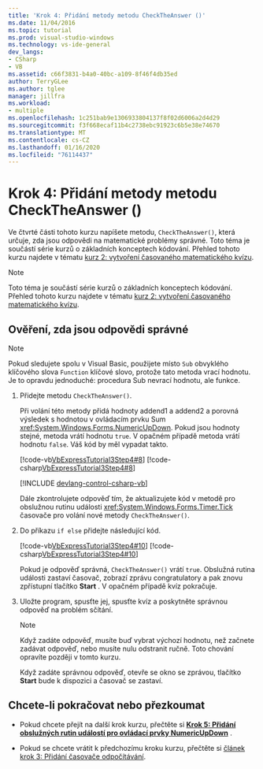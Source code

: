 ```yaml
---
title: 'Krok 4: Přidání metody metodu CheckTheAnswer ()'
ms.date: 11/04/2016
ms.topic: tutorial
ms.prod: visual-studio-windows
ms.technology: vs-ide-general
dev_langs:
- CSharp
- VB
ms.assetid: c66f3831-b4a0-40bc-a109-8f46f4db35ed
author: TerryGLee
ms.author: tglee
manager: jillfra
ms.workload:
- multiple
ms.openlocfilehash: 1c251bab9e1306933804137f8f02d6006a2d4d29
ms.sourcegitcommit: f3f668ecaf11b4c2738ebc91923c6b5e38e74670
ms.translationtype: MT
ms.contentlocale: cs-CZ
ms.lasthandoff: 01/16/2020
ms.locfileid: "76114437"
---
```

# <a name="step-4-add-the-checktheanswer-method"></a>Krok 4: Přidání metody metodu CheckTheAnswer ()

Ve čtvrté části tohoto kurzu napíšete metodu, `CheckTheAnswer()`, která určuje, zda jsou odpovědi na matematické problémy správné. Toto téma je součástí série kurzů o základních konceptech kódování. Přehled tohoto kurzu najdete v tématu [kurz 2: vytvoření časovaného matematického kvízu](../ide/tutorial-2-create-a-timed-math-quiz.md).

> [!NOTE]
> Toto téma je součástí série kurzů o základních konceptech kódování. Přehled tohoto kurzu najdete v tématu [kurz 2: vytvoření časovaného matematického kvízu](../ide/tutorial-2-create-a-timed-math-quiz.md).

## <a name="to-verify-whether-the-answers-are-correct"></a>Ověření, zda jsou odpovědi správné

> [!NOTE]
> Pokud sledujete spolu v Visual Basic, použijete místo `Sub` obvyklého klíčového slova `Function` klíčové slovo, protože tato metoda vrací hodnotu. Je to opravdu jednoduché: procedura Sub nevrací hodnotu, ale funkce.

1. Přidejte metodu `CheckTheAnswer()`.

     Při volání této metody přidá hodnoty addend1 a addend2 a porovná výsledek s hodnotou v ovládacím prvku Sum <xref:System.Windows.Forms.NumericUpDown>. Pokud jsou hodnoty stejné, metoda vrátí hodnotu `true`. V opačném případě metoda vrátí hodnotu `false`. Váš kód by měl vypadat takto.

     [!code-vb[VbExpressTutorial3Step4#8](../ide/codesnippet/VisualBasic/step-4-add-the-checktheanswer-parens-method_1.vb)]
     [!code-csharp[VbExpressTutorial3Step4#8](../ide/codesnippet/CSharp/step-4-add-the-checktheanswer-parens-method_1.cs)]

     [!INCLUDE [devlang-control-csharp-vb](./includes/devlang-control-csharp-vb.md)]

     Dále zkontrolujete odpověď tím, že aktualizujete kód v metodě pro obslužnou rutinu události <xref:System.Windows.Forms.Timer.Tick> časovače pro volání nové metody `CheckTheAnswer()`.

2. Do příkazu `if else` přidejte následující kód.

     [!code-vb[VbExpressTutorial3Step4#10](../ide/codesnippet/VisualBasic/step-4-add-the-checktheanswer-parens-method_2.vb)]
     [!code-csharp[VbExpressTutorial3Step4#10](../ide/codesnippet/CSharp/step-4-add-the-checktheanswer-parens-method_2.cs)]

     Pokud je odpověď správná, `CheckTheAnswer()` vrátí `true`. Obslužná rutina události zastaví časovač, zobrazí zprávu congratulatory a pak znovu zpřístupní tlačítko **Start** . V opačném případě kvíz pokračuje.

3. Uložte program, spusťte jej, spusťte kvíz a poskytněte správnou odpověď na problém sčítání.

    > [!NOTE]
    > Když zadáte odpověď, musíte buď vybrat výchozí hodnotu, než začnete zadávat odpověď, nebo musíte nulu odstranit ručně. Toto chování opravíte později v tomto kurzu.

     Když zadáte správnou odpověď, otevře se okno se zprávou, tlačítko **Start** bude k dispozici a časovač se zastaví.

## <a name="to-continue-or-review"></a>Chcete-li pokračovat nebo přezkoumat

- Pokud chcete přejít na další krok kurzu, přečtěte si **[Krok 5: Přidání obslužných rutin událostí pro ovládací prvky NumericUpDown](../ide/step-5-add-enter-event-handlers-for-the-numericupdown-controls.md)** .

- Pokud se chcete vrátit k předchozímu kroku kurzu, přečtěte si [článek krok 3: Přidání časovače odpočítávání](../ide/step-3-add-a-countdown-timer.md).

